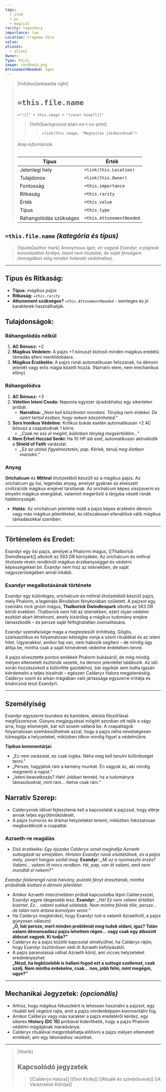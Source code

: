 ```yaml
---
tags:
  - item
  - pc
  - magical
rarity: legendary
importance: low
Location: Cragmaw Vára
value: 
aliases:
  - alias1
Owner: 
Type: Pajzs
image: cardback.png
AttunementNeeded: Igen
---
```

> [!infobox|wikipedia right]
> # `=this.file.name`
> `="![[" + this.image + "|cover hsmall]]"`
>> [!info|background-plain no-t no-print]
>>> `=link(this.image, "Megnyitás játékosoknak")`
> ###### Alap információk
> Típus |  Érték |
> ---|---|
> Jelenlegi hely | `=link(this.Location)` |
> Tulajdonos | `=link(this.Owner)` |
> Fontosság | `=this.importance` |
> Ritkaság | `=this.rarity` |
> Érték | `=this.value` |
> Típus | `=this.type` |
> Ráhangolódás szükséges | `=this.AttunementNeeded` |

## `=this.file.name` _(kategória és típus)_

>[!quote|author mark] Anonymous
>_Igen, én vagyok Exandyr, a pajzsok koronázatlan királya. Istent nem tisztelek, de saját fenségem önmagában elég minden halandó védelméhez._ 

---

## **Típus és Ritkaság:**

- **Típus:** _mágikus pajzs_
- **Ritkaság:** _`=this.rarity`_
- **Attunement szükséges?** _`=this.AttunementNeeded`_ - semleges és jó karakterek használhatják.

## **Tulajdonságok:**

### Ráhangolódás nélkül
1. **AC Bónusz:** +2
2. **Mágikus Védelem:** A pajzs +1 bónuszt biztosít minden mágikus eredetű támadás elleni mentődobásra.
3. **Mágikus Érzékelés:** A pajzs rúnái automatikusan felizzanak, ha démoni jelenlét vagy erős mágia közelít hozzá. (Narratív elem, nem mechanikus előny)

### Ráhangolódva
1. **AC Bónusz:** +3
2. **Véletlen Isteni Csoda:** Naponta egyszer újradobhatsz egy sikertelen próbát.
    - **Narratíva:** *„Nem kell köszönetet mondani. Tényleg nem érdekel. De azért tartsd észben, hogy nekem köszönheted.”*
3. **Sors Ironikus Védelme:** Kritikus bukás esetén automatikusan +2 AC bónusz a csapatodnak 1 körre.
    - *„Csak ne ess el megint, különben tényleg megsértődöm…”*
4. **Nem Érhet Hozzád Senki:** Ha 10 HP alá esel, automatikusan aktiválódik a **Shield of Faith** varázslat.
    - *„Ez az utolsó figyelmeztetés, pap. Kérlek, tanulj meg életben maradni.”*

### Anyag
**Orichalcum** és **Mithral** ötvözetéből készült ez a mágikus pajzs. Az orichalcum gy ősi, legendás anyag, amelyet gyakran az elveszett civilizációk mágikus erejével társítanak. Az orichalcum képes visszaverni és elnyelni mágikus energiákat, valamint megerősíti a tárgyba vésett rúnák hatékonyságát.
- **Hatás:** Az orichalcum jelenléte miatt a pajzs képes érzékelni démoni vagy más mágikus jelenléteket, és időszakosan ellenállóvá válik mágikus támadásokkal szemben.

---

## **Történelem és Eredet:**

Exandyr egy ősi pajzs, amelyet a Phalormi mágus, [[Thalborick Dwindlespark]] alkotott az 563 DR környékén. Az orichalcum és mithral ötvözete révén rendkívüli mágikus érzékenységgel és védelmi képességekkel bír. Exandyr nem hisz az istenekben, de saját nagyszerűségében annál inkább.

### **Exandyr megalkotásának története**
Exandyr egy különleges, orichalcum és mithral ötvözetéből készült pajzs, mely Phalorm, a legendás Birodalom fénykorában született. A pajzsot egy zseniális rock gnóm mágus, **Thalborick Dwindlespark** alkotta az 563 DR körüli években. Thalborick nem hitt az istenekben, ezért olyan védelmi eszközt akart létrehozni, amely kizárólag a mágikus tudomány erejére támaszkodik – és persze saját felfoghatatlan zsenialitására.

Exandyr személyisége maga a megtestesült önhittség. Gőgös, szarkasztikus és folyamatosan kétségbe vonja a szent rituálékat és az isteni hitet. Ugyanakkor, amikor baj van, nem habozik segíteni – de mindig úgy állítja be, mintha csak a saját hírnevének védelme érdekében tenné.

A pajzs elvesztette pontos emlékeit Phalorm bukásáról, de még mindig mélyen eltemetett ösztönök vezetik, ha démoni jelenléttel találkozik. Az idő során hozzászokott a különféle gazdákhoz, bár egyikük sem tudta igazán kiérdemelni a teljes bizalmát – egészen Calderyx Halora megjelenéséig. Calderyx szent és arkán mágiában való jártassága egyszerre irritálja és kíváncsivá teszi Exandyrt.

---

## **Személyiség**

Exandyr egyszerre tsundere és kamidere, ateista filozófiával megfűszerezve. Gúnyos megjegyzései mögött azonban ott rejlik a vágy arra, hogy elismerjék, bár ezt sosem vallaná be. A csapattagok folyamatosan szembesülhetnek azzal, hogy a pajzs néha nevetségesen túlreagálja a helyzeteket, miközben titkon mindig figyel a védelmükre.

**Tipikus kommentárjai:**

- „Ez nem varázslat, ez csak logika. Néha meg kell tanulni különbséget tenni.”
- „Persze, hagyjátok rám a kemény munkát. Én vagyok az, aki mindig megmenti a napot.”
- „Isteni beavatkozás? Hah! Jobban tennéd, ha a tudományra támaszkodnál, mint rám... illetve csak rám.”

## **Narratív Szerep:** 

- Calderyxnek idővel fejlesztenie kell a kapcsolatát a pajzzsal, hogy elérje annak teljes együttműködését.
- A pajzs humoros és drámai helyzeteket teremt, miközben fokozatosan megbarátkozik a csapattal.

### Azraeth-re reagálás
- Első érzékelés: _Egy éjszaka Calderyx ismét meghallja Azraeth suttogását az elméjében. Hirtelen Exandyr rúnái elsötétülnek, és a pajzs mély, zavart hangon szólal meg:_ **Exandyr:** *„Mi ez a nyomasztó érzés? Valami... valami itt nincs rendben. Hé, pap, van itt valami, amit nem mondtál el nekem?”*

_Exandyr felderengő rúnái halvány, pulzáló fényt árasztanak, mintha próbálnák kioltani a démoni jelenlétet._
- Amikor Azraeth intenzívebben próbál kapcsolatba lépni Calderyxszel, Exandyr egyre idegesebb lesz. **Exandyr:** *„Hé! Ez nem valami ártatlan kísértet. Ez… valami sokkal sötétebb. Nem mintha félnék tőle, persze… de talán nem ártana komolyan venni.”*
- Ha Calderyx megkérdezi, hogy Exandyr tud-e valamit Azraethről, a pajzs gúnyosan válaszol:  
    **„Ó, hát persze, mert minden problémát meg tudok oldani, igaz? Talán valami démonvadász pajzs lehettem régen… vagy csak egy átkozott áldozat vagyok. Ki tudja?”**
- Calderyx és a pajzs közötti kapcsolat elmélyülhet, ha Calderyx rájön, hogy Exandyr ösztönösen védi őt Azraeth befolyásától.
- A pajzs paranoiássá válhat Azraeth körül, ami vicces helyzeteket eredményezhet:  
    **„Nézd, ha legközelebb is hallani fogod ezt a suttogó szellemet, csak szólj. Nem mintha érdekelne, csak… nos, jobb félni, mint megégni, ugye?”**

---

## **Mechanikai Jegyzetek:** _(opcionális)_

- Ahhoz, hogy mágikus fókuszként is lehessen használni a pajzsot, egy rituálét kell végezni rajta, amit a pajzs mindenképpen kommentálni fog.
- Amikor Calderyx vagy más karakter a pajzs eredetéről kérdez, egy sikeres **History (DC 15)** próbával kideríthetik, hogy a pajzs Phalorm védelmi mágiájának maradványa.
- Calderyx rituáléval megpróbálhatja előhívni a pajzs mélyen eltemetett emlékeit, ami egy látomáshoz vezethet.

---

> [!blank]
> ## **Kapcsolódó jegyzetek**
>> [[Calderyx Halora]]
>> [[Grol Király]]
>> [[Rituálé és szimbólumok]]
>> [[A Varázslatok Kohója]]